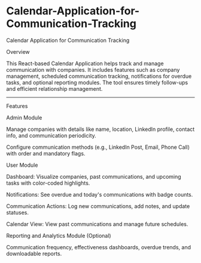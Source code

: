 # Calendar-Application-for-Communication-Tracking

Calendar Application for Communication Tracking

Overview

This React-based Calendar Application helps track and manage communication with companies. It includes features such as company management, scheduled communication tracking, notifications for overdue tasks, and optional reporting modules. The tool ensures timely follow-ups and efficient relationship management.


---

Features

Admin Module

Manage companies with details like name, location, LinkedIn profile, contact info, and communication periodicity.

Configure communication methods (e.g., LinkedIn Post, Email, Phone Call) with order and mandatory flags.


User Module

Dashboard: Visualize companies, past communications, and upcoming tasks with color-coded highlights.

Notifications: See overdue and today's communications with badge counts.

Communication Actions: Log new communications, add notes, and update statuses.

Calendar View: View past communications and manage future schedules.


Reporting and Analytics Module (Optional)

Communication frequency, effectiveness dashboards, overdue trends, and downloadable reports.
